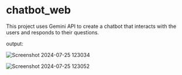 # chatbot_web
 This project uses Gemini API to create a chatbot that interacts with the users and responds to their questions.

 
output:


![Screenshot 2024-07-25 123034](https://github.com/user-attachments/assets/63453402-4df5-4e1d-b065-b76c342b5c06)


![Screenshot 2024-07-25 123052](https://github.com/user-attachments/assets/46d60c6d-303a-405c-90bd-1fc9f53bb231)
